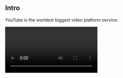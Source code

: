 <h2>Intro</h2>
<p>
    YouTube is the worldest biggest video platform service.
</p>
<video src="Video-Overview/add-files-to-your-workflow.mp4" autoplay />
<video src="Video-Overview/add-meaningful-titles.mp4" autoplay />
<video src="Video-Overview/check-out-the-workflows-shared-with-you.mp4" autoplay />
<video src="Video-Overview/gain-valuable-insights.mp4" autoplay />
<video src="Video-Overview/mark-whether-your-workflow-is-starred-and-finished.mp4" autplay />
<video src="Video-Overview/share-your-work-with-others.mp4" autoplay />